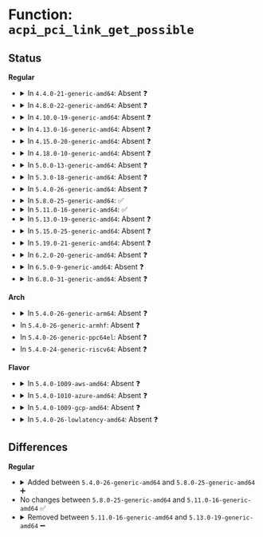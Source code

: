 # Function: <code>acpi_pci_link_get_possible</code>

## Status
<b>Regular</b>
<ul>
<li>
<details>
<summary>In <code>4.4.0-21-generic-amd64</code>: Absent ❓</summary>

```json
{
  "name": "acpi_pci_link_get_possible",
  "collision_type": "Unique Static",
  "inline_type": "Full",
  "funcs": [
    {
      "addr": 18446744071583591070,
      "name": "acpi_pci_link_get_possible",
      "external": false,
      "loc": "drivers/acpi/pci_link.c:167",
      "file": "drivers/acpi/pci_link.c",
      "inline": "not declared, inlined",
      "caller_inline": [
        "drivers/acpi/pci_link.c:acpi_pci_link_add"
      ],
      "caller_func": []
    }
  ],
  "symbols": []
}
```
</details>
</li>
<li>
<details>
<summary>In <code>4.8.0-22-generic-amd64</code>: Absent ❓</summary>

```json
{
  "name": "acpi_pci_link_get_possible",
  "collision_type": "Unique Static",
  "inline_type": "Full",
  "funcs": [
    {
      "addr": 18446744071583913125,
      "name": "acpi_pci_link_get_possible",
      "external": false,
      "loc": "drivers/acpi/pci_link.c:168",
      "file": "drivers/acpi/pci_link.c",
      "inline": "not declared, inlined",
      "caller_inline": [
        "drivers/acpi/pci_link.c:acpi_pci_link_add"
      ],
      "caller_func": []
    }
  ],
  "symbols": []
}
```
</details>
</li>
<li>
<details>
<summary>In <code>4.10.0-19-generic-amd64</code>: Absent ❓</summary>

```json
{
  "name": "acpi_pci_link_get_possible",
  "collision_type": "Unique Static",
  "inline_type": "Full",
  "funcs": [
    {
      "addr": 18446744071584053975,
      "name": "acpi_pci_link_get_possible",
      "external": false,
      "loc": "drivers/acpi/pci_link.c:169",
      "file": "drivers/acpi/pci_link.c",
      "inline": "not declared, inlined",
      "caller_inline": [
        "drivers/acpi/pci_link.c:acpi_pci_link_add"
      ],
      "caller_func": []
    }
  ],
  "symbols": []
}
```
</details>
</li>
<li>
<details>
<summary>In <code>4.13.0-16-generic-amd64</code>: Absent ❓</summary>

```json
{
  "name": "acpi_pci_link_get_possible",
  "collision_type": "Unique Static",
  "inline_type": "Full",
  "funcs": [
    {
      "addr": 18446744071584114154,
      "name": "acpi_pci_link_get_possible",
      "external": false,
      "loc": "drivers/acpi/pci_link.c:169",
      "file": "drivers/acpi/pci_link.c",
      "inline": "not declared, inlined",
      "caller_inline": [
        "drivers/acpi/pci_link.c:acpi_pci_link_add"
      ],
      "caller_func": []
    }
  ],
  "symbols": []
}
```
</details>
</li>
<li>
<details>
<summary>In <code>4.15.0-20-generic-amd64</code>: Absent ❓</summary>

```json
{
  "name": "acpi_pci_link_get_possible",
  "collision_type": "Unique Static",
  "inline_type": "Full",
  "funcs": [
    {
      "addr": 18446744071584385011,
      "name": "acpi_pci_link_get_possible",
      "external": false,
      "loc": "drivers/acpi/pci_link.c:169",
      "file": "drivers/acpi/pci_link.c",
      "inline": "not declared, inlined",
      "caller_inline": [
        "drivers/acpi/pci_link.c:acpi_pci_link_add"
      ],
      "caller_func": []
    }
  ],
  "symbols": []
}
```
</details>
</li>
<li>
<details>
<summary>In <code>4.18.0-10-generic-amd64</code>: Absent ❓</summary>

```json
{
  "name": "acpi_pci_link_get_possible",
  "collision_type": "Unique Static",
  "inline_type": "Full",
  "funcs": [
    {
      "addr": 18446744071584606552,
      "name": "acpi_pci_link_get_possible",
      "external": false,
      "loc": "drivers/acpi/pci_link.c:169",
      "file": "drivers/acpi/pci_link.c",
      "inline": "not declared, inlined",
      "caller_inline": [
        "drivers/acpi/pci_link.c:acpi_pci_link_add"
      ],
      "caller_func": []
    }
  ],
  "symbols": []
}
```
</details>
</li>
<li>
<details>
<summary>In <code>5.0.0-13-generic-amd64</code>: Absent ❓</summary>

```json
{
  "name": "acpi_pci_link_get_possible",
  "collision_type": "Unique Static",
  "inline_type": "Full",
  "funcs": [
    {
      "addr": 18446744071584704136,
      "name": "acpi_pci_link_get_possible",
      "external": false,
      "loc": "drivers/acpi/pci_link.c:169",
      "file": "drivers/acpi/pci_link.c",
      "inline": "not declared, inlined",
      "caller_inline": [
        "drivers/acpi/pci_link.c:acpi_pci_link_add"
      ],
      "caller_func": []
    }
  ],
  "symbols": []
}
```
</details>
</li>
<li>
<details>
<summary>In <code>5.3.0-18-generic-amd64</code>: Absent ❓</summary>

```json
{
  "name": "acpi_pci_link_get_possible",
  "collision_type": "Unique Static",
  "inline_type": "Full",
  "funcs": [
    {
      "addr": 18446744071584905128,
      "name": "acpi_pci_link_get_possible",
      "external": false,
      "loc": "drivers/acpi/pci_link.c:156",
      "file": "drivers/acpi/pci_link.c",
      "inline": "not declared, inlined",
      "caller_inline": [
        "drivers/acpi/pci_link.c:acpi_pci_link_add"
      ],
      "caller_func": []
    }
  ],
  "symbols": []
}
```
</details>
</li>
<li>
<details>
<summary>In <code>5.4.0-26-generic-amd64</code>: Absent ❓</summary>

```json
{
  "name": "acpi_pci_link_get_possible",
  "collision_type": "Unique Static",
  "inline_type": "Full",
  "funcs": [
    {
      "addr": 18446744071585040840,
      "name": "acpi_pci_link_get_possible",
      "external": false,
      "loc": "drivers/acpi/pci_link.c:156",
      "file": "drivers/acpi/pci_link.c",
      "inline": "not declared, inlined",
      "caller_inline": [
        "drivers/acpi/pci_link.c:acpi_pci_link_add"
      ],
      "caller_func": []
    }
  ],
  "symbols": []
}
```
</details>
</li>
<li>
<details>
<summary>In <code>5.8.0-25-generic-amd64</code>: ✅</summary>

```c
int acpi_pci_link_get_possible(struct acpi_pci_link * link)
```

```json
{
  "name": "acpi_pci_link_get_possible",
  "collision_type": "Unique Static",
  "inline_type": "No",
  "funcs": [
    {
      "addr": 18446744071585743408,
      "name": "acpi_pci_link_get_possible",
      "external": false,
      "loc": "drivers/acpi/pci_link.c:154",
      "file": "drivers/acpi/pci_link.c",
      "inline": "seen, unknown",
      "caller_inline": [],
      "caller_func": [
        "drivers/acpi/pci_link.c:acpi_pci_link_add"
      ]
    }
  ],
  "symbols": [
    {
      "addr": 18446744071585743408,
      "name": "acpi_pci_link_get_possible",
      "section": ".text",
      "bind": "STB_LOCAL",
      "size": 177
    }
  ]
}
```
</details>
</li>
<li>
<details>
<summary>In <code>5.11.0-16-generic-amd64</code>: ✅</summary>

```c
int acpi_pci_link_get_possible(struct acpi_pci_link * link)
```

```json
{
  "name": "acpi_pci_link_get_possible",
  "collision_type": "Unique Static",
  "inline_type": "No",
  "funcs": [
    {
      "addr": 18446744071585863488,
      "name": "acpi_pci_link_get_possible",
      "external": false,
      "loc": "drivers/acpi/pci_link.c:154",
      "file": "drivers/acpi/pci_link.c",
      "inline": "seen, unknown",
      "caller_inline": [],
      "caller_func": [
        "drivers/acpi/pci_link.c:acpi_pci_link_add"
      ]
    }
  ],
  "symbols": [
    {
      "addr": 18446744071585863488,
      "name": "acpi_pci_link_get_possible",
      "section": ".text",
      "bind": "STB_LOCAL",
      "size": 177
    }
  ]
}
```
</details>
</li>
<li>
<details>
<summary>In <code>5.13.0-19-generic-amd64</code>: Absent ❓</summary>

```json
{
  "name": "acpi_pci_link_get_possible",
  "collision_type": "Unique Static",
  "inline_type": "Full",
  "funcs": [
    {
      "addr": 18446744071585742544,
      "name": "acpi_pci_link_get_possible",
      "external": false,
      "loc": "drivers/acpi/pci_link.c:155",
      "file": "drivers/acpi/pci_link.c",
      "inline": "not declared, inlined",
      "caller_inline": [
        "drivers/acpi/pci_link.c:acpi_pci_link_add"
      ],
      "caller_func": []
    }
  ],
  "symbols": []
}
```
</details>
</li>
<li>
<details>
<summary>In <code>5.15.0-25-generic-amd64</code>: Absent ❓</summary>

```json
{
  "name": "acpi_pci_link_get_possible",
  "collision_type": "Unique Static",
  "inline_type": "Full",
  "funcs": [
    {
      "addr": 18446744071586223702,
      "name": "acpi_pci_link_get_possible",
      "external": false,
      "loc": "drivers/acpi/pci_link.c:155",
      "file": "drivers/acpi/pci_link.c",
      "inline": "not declared, inlined",
      "caller_inline": [
        "drivers/acpi/pci_link.c:acpi_pci_link_add"
      ],
      "caller_func": []
    }
  ],
  "symbols": []
}
```
</details>
</li>
<li>
<details>
<summary>In <code>5.19.0-21-generic-amd64</code>: Absent ❓</summary>

```json
{
  "name": "acpi_pci_link_get_possible",
  "collision_type": "Unique Static",
  "inline_type": "Full",
  "funcs": [
    {
      "addr": 18446744071587461707,
      "name": "acpi_pci_link_get_possible",
      "external": false,
      "loc": "drivers/acpi/pci_link.c:155",
      "file": "drivers/acpi/pci_link.c",
      "inline": "not declared, inlined",
      "caller_inline": [
        "drivers/acpi/pci_link.c:acpi_pci_link_add"
      ],
      "caller_func": []
    }
  ],
  "symbols": []
}
```
</details>
</li>
<li>
<details>
<summary>In <code>6.2.0-20-generic-amd64</code>: Absent ❓</summary>

```json
{
  "name": "acpi_pci_link_get_possible",
  "collision_type": "Unique Static",
  "inline_type": "Full",
  "funcs": [
    {
      "addr": 18446744071588728059,
      "name": "acpi_pci_link_get_possible",
      "external": false,
      "loc": "drivers/acpi/pci_link.c:155",
      "file": "drivers/acpi/pci_link.c",
      "inline": "not declared, inlined",
      "caller_inline": [
        "drivers/acpi/pci_link.c:acpi_pci_link_add"
      ],
      "caller_func": []
    }
  ],
  "symbols": []
}
```
</details>
</li>
<li>
<details>
<summary>In <code>6.5.0-9-generic-amd64</code>: Absent ❓</summary>

```json
{
  "name": "acpi_pci_link_get_possible",
  "collision_type": "Unique Static",
  "inline_type": "Full",
  "funcs": [
    {
      "addr": 18446744071589016203,
      "name": "acpi_pci_link_get_possible",
      "external": false,
      "loc": "drivers/acpi/pci_link.c:155",
      "file": "drivers/acpi/pci_link.c",
      "inline": "not declared, inlined",
      "caller_inline": [
        "drivers/acpi/pci_link.c:acpi_pci_link_add"
      ],
      "caller_func": []
    }
  ],
  "symbols": []
}
```
</details>
</li>
<li>
<details>
<summary>In <code>6.8.0-31-generic-amd64</code>: Absent ❓</summary>

```json
{
  "name": "acpi_pci_link_get_possible",
  "collision_type": "Unique Static",
  "inline_type": "Full",
  "funcs": [
    {
      "addr": 18446744071589320666,
      "name": "acpi_pci_link_get_possible",
      "external": false,
      "loc": "drivers/acpi/pci_link.c:155",
      "file": "drivers/acpi/pci_link.c",
      "inline": "not declared, inlined",
      "caller_inline": [
        "drivers/acpi/pci_link.c:acpi_pci_link_add"
      ],
      "caller_func": []
    }
  ],
  "symbols": []
}
```
</details>
</li>
</ul>
<b>Arch</b>
<ul>
<li>
<details>
<summary>In <code>5.4.0-26-generic-arm64</code>: Absent ❓</summary>

```json
{
  "name": "acpi_pci_link_get_possible",
  "collision_type": "Unique Static",
  "inline_type": "Full",
  "funcs": [
    {
      "addr": 18446603336497454228,
      "name": "acpi_pci_link_get_possible",
      "external": false,
      "loc": "drivers/acpi/pci_link.c:156",
      "file": "drivers/acpi/pci_link.c",
      "inline": "not declared, inlined",
      "caller_inline": [
        "drivers/acpi/pci_link.c:acpi_pci_link_add"
      ],
      "caller_func": []
    }
  ],
  "symbols": []
}
```
</details>
</li>
<li>
In <code>5.4.0-26-generic-armhf</code>: Absent ❓
</li>
<li>
In <code>5.4.0-26-generic-ppc64el</code>: Absent ❓
</li>
<li>
In <code>5.4.0-24-generic-riscv64</code>: Absent ❓
</li>
</ul>
<b>Flavor</b>
<ul>
<li>
<details>
<summary>In <code>5.4.0-1009-aws-amd64</code>: Absent ❓</summary>

```json
{
  "name": "acpi_pci_link_get_possible",
  "collision_type": "Unique Static",
  "inline_type": "Full",
  "funcs": [
    {
      "addr": 18446744071584979798,
      "name": "acpi_pci_link_get_possible",
      "external": false,
      "loc": "drivers/acpi/pci_link.c:156",
      "file": "drivers/acpi/pci_link.c",
      "inline": "not declared, inlined",
      "caller_inline": [
        "drivers/acpi/pci_link.c:acpi_pci_link_add"
      ],
      "caller_func": []
    }
  ],
  "symbols": []
}
```
</details>
</li>
<li>
<details>
<summary>In <code>5.4.0-1010-azure-amd64</code>: Absent ❓</summary>

```json
{
  "name": "acpi_pci_link_get_possible",
  "collision_type": "Unique Static",
  "inline_type": "Full",
  "funcs": [
    {
      "addr": 18446744071584888694,
      "name": "acpi_pci_link_get_possible",
      "external": false,
      "loc": "drivers/acpi/pci_link.c:156",
      "file": "drivers/acpi/pci_link.c",
      "inline": "not declared, inlined",
      "caller_inline": [
        "drivers/acpi/pci_link.c:acpi_pci_link_add"
      ],
      "caller_func": []
    }
  ],
  "symbols": []
}
```
</details>
</li>
<li>
<details>
<summary>In <code>5.4.0-1009-gcp-amd64</code>: Absent ❓</summary>

```json
{
  "name": "acpi_pci_link_get_possible",
  "collision_type": "Unique Static",
  "inline_type": "Full",
  "funcs": [
    {
      "addr": 18446744071584992424,
      "name": "acpi_pci_link_get_possible",
      "external": false,
      "loc": "drivers/acpi/pci_link.c:156",
      "file": "drivers/acpi/pci_link.c",
      "inline": "not declared, inlined",
      "caller_inline": [
        "drivers/acpi/pci_link.c:acpi_pci_link_add"
      ],
      "caller_func": []
    }
  ],
  "symbols": []
}
```
</details>
</li>
<li>
<details>
<summary>In <code>5.4.0-26-lowlatency-amd64</code>: Absent ❓</summary>

```json
{
  "name": "acpi_pci_link_get_possible",
  "collision_type": "Unique Static",
  "inline_type": "Full",
  "funcs": [
    {
      "addr": 18446744071585098600,
      "name": "acpi_pci_link_get_possible",
      "external": false,
      "loc": "drivers/acpi/pci_link.c:156",
      "file": "drivers/acpi/pci_link.c",
      "inline": "not declared, inlined",
      "caller_inline": [
        "drivers/acpi/pci_link.c:acpi_pci_link_add"
      ],
      "caller_func": []
    }
  ],
  "symbols": []
}
```
</details>
</li>
</ul>

## Differences
<b>Regular</b>
<ul>
<li>
<details>
<summary>Added between <code>5.4.0-26-generic-amd64</code> and <code>5.8.0-25-generic-amd64</code> ➕</summary>

```c
int acpi_pci_link_get_possible(struct acpi_pci_link * link)
```
</details>
</li>
<li>
No changes between <code>5.8.0-25-generic-amd64</code> and <code>5.11.0-16-generic-amd64</code> ✅
</li>
<li>
<details>
<summary>Removed between <code>5.11.0-16-generic-amd64</code> and <code>5.13.0-19-generic-amd64</code> ➖</summary>

```c
int acpi_pci_link_get_possible(struct acpi_pci_link * link)
```
</details>
</li>
</ul>
